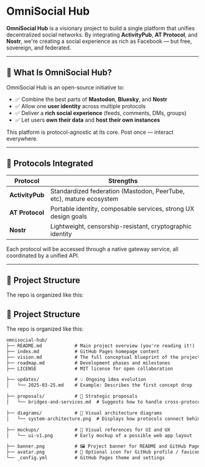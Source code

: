 # OmniSocial Hub

**OmniSocial Hub** is a visionary project to build a single platform that unifies decentralized social networks. By integrating **ActivityPub**, **AT Protocol**, and **Nostr**, we're creating a social experience as rich as Facebook — but free, sovereign, and federated.

---

## 🚀 What Is OmniSocial Hub?

OmniSocial Hub is an open-source initiative to:

- ✅ Combine the best parts of **Mastodon**, **Bluesky**, and **Nostr**
- ✅ Allow one **user identity** across multiple protocols
- ✅ Deliver a **rich social experience** (feeds, comments, DMs, groups)
- ✅ Let users **own their data** and **host their own instances**

This platform is protocol-agnostic at its core. Post once — interact everywhere.

---

## 🔗 Protocols Integrated

| Protocol     | Strengths                                                                 |
|--------------|--------------------------------------------------------------------------|
| **ActivityPub** | Standardized federation (Mastodon, PeerTube, etc), mature ecosystem    |
| **AT Protocol** | Portable identity, composable services, strong UX design goals         |
| **Nostr**        | Lightweight, censorship-resistant, cryptographic identity             |

Each protocol will be accessed through a native gateway service, all coordinated by a unified API.

---

## 🧱 Project Structure

The repo is organized like this:
## 🧱 Project Structure

The repo is organized like this:

```txt
omnisocial-hub/
├── README.md            # Main project overview (you're reading it!)
├── index.md             # GitHub Pages homepage content
├── vision.md            # The full conceptual blueprint of the project
├── roadmap.md           # Development phases and milestones
├── LICENSE              # MIT license for open collaboration

├── updates/             # 💡 Ongoing idea evolution
│   └── 2025-03-25.md    # Example: Describes the first concept drop

├── proposals/           # 📣 Strategic proposals
│   └── bridges-and-services.md  # Suggests how to handle cross-protocol interaction

├── diagrams/            # 🧠 Visual architecture diagrams
│   └── system-architecture.png  # Displays how protocols connect behind the scenes

├── mockups/             # 🎨 Visual references for UI and UX
│   └── ui-v1.png        # Early mockup of a possible web app layout

├── banner.png           # 🖼 Project banner for README and GitHub Pages
├── avatar.png           # 🧷 Optional icon for GitHub profile / favicons
└── _config.yml          # GitHub Pages theme and settings


